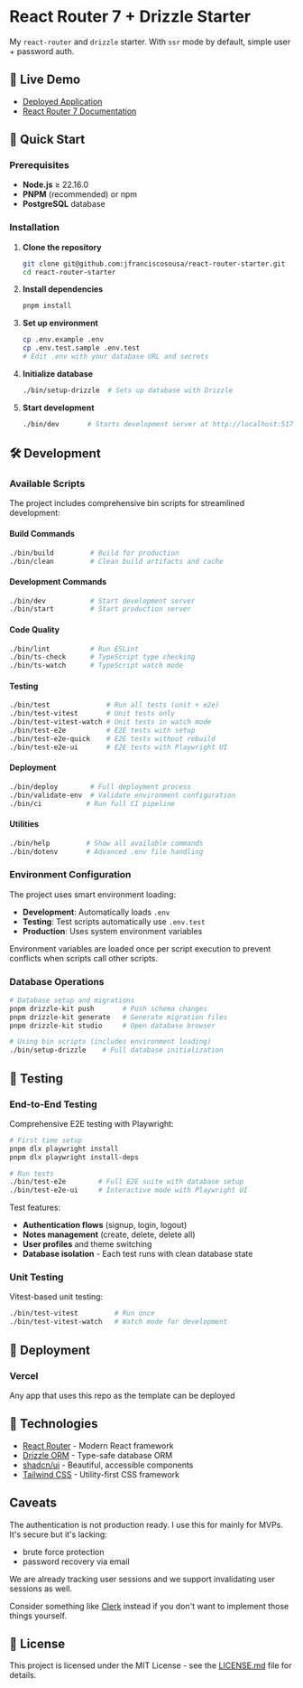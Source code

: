 # React Router 7 + Drizzle Starter

My `react-router` and `drizzle` starter. With `ssr` mode by default, simple user + password auth.

## 🚀 Live Demo

- [Deployed Application](https://react-router-jfranciscosousa.vercel.app/)
- [React Router 7 Documentation](https://reactrouter.com/home)

## 🚀 Quick Start

### Prerequisites
- **Node.js** ≥ 22.16.0
- **PNPM** (recommended) or npm
- **PostgreSQL** database

### Installation

1. **Clone the repository**
   ```bash
   git clone git@github.com:jfranciscosousa/react-router-starter.git
   cd react-router-starter
   ```

2. **Install dependencies**
   ```bash
   pnpm install
   ```

3. **Set up environment**
   ```bash
   cp .env.example .env
   cp .env.test.sample .env.test
   # Edit .env with your database URL and secrets
   ```

4. **Initialize database**
   ```bash
   ./bin/setup-drizzle  # Sets up database with Drizzle
   ```

5. **Start development**
   ```bash
   ./bin/dev       # Starts development server at http://localhost:5173
   ```

## 🛠️ Development

### Available Scripts

The project includes comprehensive bin scripts for streamlined development:

#### Build Commands
```bash
./bin/build         # Build for production
./bin/clean         # Clean build artifacts and cache
```

#### Development Commands
```bash
./bin/dev           # Start development server
./bin/start         # Start production server
```

#### Code Quality
```bash
./bin/lint          # Run ESLint
./bin/ts-check      # TypeScript type checking
./bin/ts-watch      # TypeScript watch mode
```

#### Testing
```bash
./bin/test              # Run all tests (unit + e2e)
./bin/test-vitest       # Unit tests only
./bin/test-vitest-watch # Unit tests in watch mode
./bin/test-e2e          # E2E tests with setup
./bin/test-e2e-quick    # E2E tests without rebuild
./bin/test-e2e-ui       # E2E tests with Playwright UI
```

#### Deployment
```bash
./bin/deploy        # Full deployment process
./bin/validate-env  # Validate environment configuration
./bin/ci           # Run full CI pipeline
```

#### Utilities
```bash
./bin/help         # Show all available commands
./bin/dotenv       # Advanced .env file handling
```

### Environment Configuration

The project uses smart environment loading:
- **Development**: Automatically loads `.env`
- **Testing**: Test scripts automatically use `.env.test`
- **Production**: Uses system environment variables

Environment variables are loaded once per script execution to prevent conflicts when scripts call other scripts.

### Database Operations

```bash
# Database setup and migrations
pnpm drizzle-kit push       # Push schema changes
pnpm drizzle-kit generate   # Generate migration files
pnpm drizzle-kit studio     # Open database browser

# Using bin scripts (includes environment loading)
./bin/setup-drizzle    # Full database initialization
```

## 🧪 Testing

### End-to-End Testing

Comprehensive E2E testing with Playwright:

```bash
# First time setup
pnpm dlx playwright install
pnpm dlx playwright install-deps

# Run tests
./bin/test-e2e        # Full E2E suite with database setup
./bin/test-e2e-ui     # Interactive mode with Playwright UI
```

Test features:
- **Authentication flows** (signup, login, logout)
- **Notes management** (create, delete, delete all)
- **User profiles** and theme switching
- **Database isolation** - Each test runs with clean database state

### Unit Testing

Vitest-based unit testing:

```bash
./bin/test-vitest         # Run once
./bin/test-vitest-watch   # Watch mode for development
```

## 🚀 Deployment

### Vercel

Any app that uses this repo as the template can be deployed

## 🔧 Technologies

- [React Router](https://reactrouter.com/) - Modern React framework
- [Drizzle ORM](https://orm.drizzle.team/) - Type-safe database ORM
- [shadcn/ui](https://ui.shadcn.com/) - Beautiful, accessible components
- [Tailwind CSS](https://tailwindcss.com/) - Utility-first CSS framework

## Caveats

The authentication is not production ready. I use this for mainly for MVPs. It's secure but it's lacking:
- brute force protection
- password recovery via email

We are already tracking user sessions and we support invalidating user sessions as well.

Consider something like [Clerk](https://clerk.com/) instead if you don't want to implement those things yourself.

## 📝 License

This project is licensed under the MIT License - see the [LICENSE.md](LICENSE.md) file for details.
